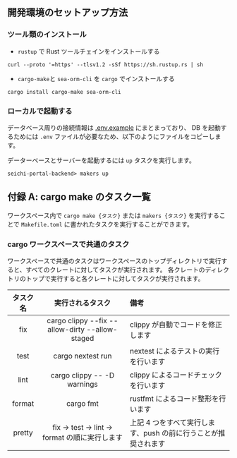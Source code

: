 ## 開発環境のセットアップ方法

### ツール類のインストール

- `rustup` で Rust ツールチェインをインストールする

```shell
curl --proto '=https' --tlsv1.2 -sSf https://sh.rustup.rs | sh
```

- `cargo-make`と `sea-orm-cli` を `cargo` でインストールする

```shell
cargo install cargo-make sea-orm-cli
```

### ローカルで起動する

データベース周りの接続情報は [.env.example](./server/.env.example) にまとまっており、 DB を起動するためには `.env` ファイルが必要なため、以下のようにファイルをコピーします。

データーベースとサーバーを起動するには `up` タスクを実行します。
```shell
seichi-portal-backend> makers up 
```

## 付録 A: cargo make のタスク一覧

ワークスペース内で `cargo make {タスク}` または `makers {タスク}` を実行することで `Makefile.toml` に書かれたタスクを実行することができます。

### cargo ワークスペースで共通のタスク

ワークスペースで共通のタスクはワークスペースのトップディレクトリで実行すると、すべてのクレートに対してタスクが実行されます。
各クレートのディレクトリのトップで実行すると各クレートに対してタスクが実行されます。

| タスク名 |                実行されるタスク                 | 備考                                                           |
| :------: | :---------------------------------------------: | :------------------------------------------------------------- |
|   fix    | cargo clippy --fix --allow-dirty --allow-staged | clippy が自動でコードを修正します                              |
|   test   |                cargo nextest run                | nextest によるテストの実行を行います                           |
|   lint   |           cargo clippy -- -D warnings           | clippy によるコードチェックを行います                          |
|  format  |                    cargo fmt                    | rustfmt によるコード整形を行います                             |
|  pretty  | fix -> test -> lint -> format の順に実行します  | 上記 4 つをすべて実行します、push の前に行うことが推奨されます |
